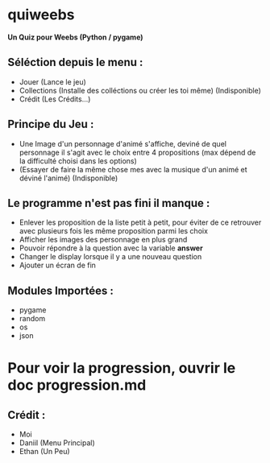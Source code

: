 # quiweebs

**Un Quiz pour Weebs (Python / pygame)**

## Séléction depuis le menu :
- Jouer (Lance le jeu)
- Collections (Installe des colléctions ou créer les toi même) (Indisponible)
- Crédit (Les Crédits...)


## Principe du Jeu :
- Une Image d'un personnage d'animé s'affiche, deviné de quel personnage il s'agit avec le choix entre 4 propositions (max dépend de la difficulté choisi dans les options)
- (Essayer de faire la même chose mes avec la musique d'un animé et déviné l'animé) (Indisponible)


## Le programme n'est pas fini il manque :
- Enlever les proposition de la liste petit à petit, pour éviter de ce retrouver avec plusieurs fois les même proposition parmi les choix
- Afficher les images des personnage en plus grand
- Pouvoir répondre à la question avec la variable **answer**
- Changer le display lorsque il y a une nouveau question
- Ajouter un écran de fin


## Modules Importées :
- pygame
- random
- os
- json


# Pour voir la progression, ouvrir le doc progression.md







## Crédit :
- Moi
- Daniil (Menu Principal)
- Ethan (Un Peu)
